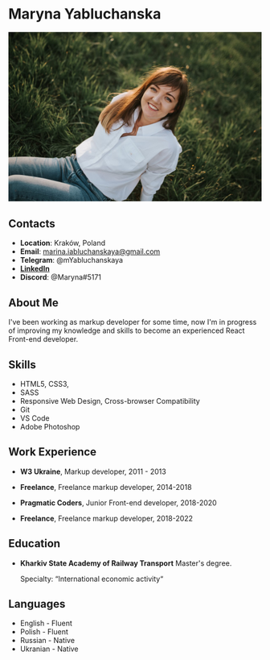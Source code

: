 # Maryna Yabluchanska
<img alt="Maryna Yabluchanska's photo" src="./assets/img/photo.jpg" width="1216">

## Contacts

- **Location**: Kraków, Poland
- **Email**: marina.iabluchanskaya@gmail.com
- **Telegram**: @mYabluchanskaya
- **[LinkedIn](https://www.linkedin.com/in/marina-yabluchanskaya-04366a134/)**
- **Discord**: @Maryna#5171

## About Me

I've been working as markup developer for some time, now I'm in progress of improving my knowledge and skills to become an experienced React Front-end developer.

## Skills

- HTML5, CSS3, 
- SASS
- Responsive Web Design, Cross-browser Compatibility
- Git
- VS Code
- Adobe Photoshop

## Work Experience

- **W3 Ukraine**, Markup developer, 2011 - 2013

- **Freelance**, Freelance markup developer, 2014-2018

- **Pragmatic Coders**, Junior Front-end developer, 2018-2020

- **Freelance**, Freelance markup developer, 2018-2022


## Education

- **Kharkiv State Academy of Railway Transport**
  Master's degree.

  Specialty: “International economic activity“


## Languages

- English - Fluent
- Polish - Fluent
- Russian - Native
- Ukranian - Native